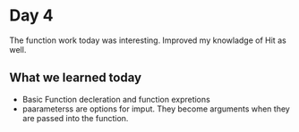 # Day 4

The function work today was interesting. Improved my knowladge of Hit as well.

## What we learned today
- Basic Function decleration and function expretions
- paarameterss are options for imput. They become arguments when they are passed into the function.